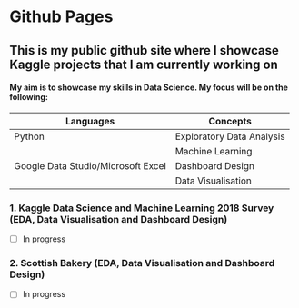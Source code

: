 # Github Pages

## This is my public github site where I showcase Kaggle projects that I am currently working on
#### My aim is to showcase my skills in Data Science. My focus will be on the following:

Languages | Concepts
--------- | ---------
Python    | Exploratory Data Analysis
&nbsp;    | Machine Learning
Google Data Studio/Microsoft Excel   | Dashboard Design
&nbsp;    | Data Visualisation 

### 1. Kaggle Data Science and Machine Learning 2018 Survey (EDA, Data Visualisation and Dashboard Design)
- [ ] In progress

### 2. Scottish Bakery (EDA, Data Visualisation and Dashboard Design)
- [ ] In progress
